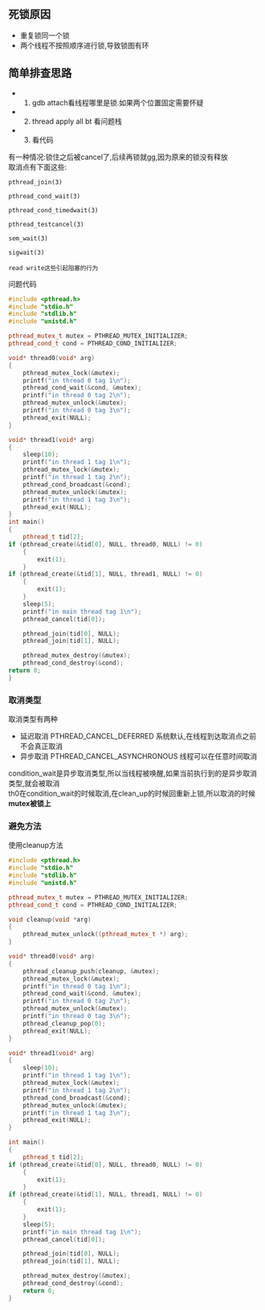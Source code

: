 ## 死锁原因
- 重复锁同一个锁
- 两个线程不按照顺序进行锁,导致锁图有环

## 简单排查思路
- 1. gdb attach看线程哪里是锁.如果两个位置固定需要怀疑
- 2. thread apply all bt  看问题栈
- 3. 看代码

有一种情况:锁住之后被cancel了,后续再锁就gg,因为原来的锁没有释放  
取消点有下面这些:  
```
pthread_join(3)

pthread_cond_wait(3)

pthread_cond_timedwait(3)

pthread_testcancel(3)

sem_wait(3)

sigwait(3)

read write这些引起阻塞的行为
```

问题代码
```cpp
#include <pthread.h>
#include "stdio.h"
#include "stdlib.h"
#include "unistd.h"

pthread_mutex_t mutex = PTHREAD_MUTEX_INITIALIZER;
pthread_cond_t cond = PTHREAD_COND_INITIALIZER;

void* thread0(void* arg)
{
    pthread_mutex_lock(&mutex);
    printf("in thread 0 tag 1\n");
    pthread_cond_wait(&cond, &mutex);
    printf("in thread 0 tag 2\n");
    pthread_mutex_unlock(&mutex);
    printf("in thread 0 tag 3\n");
    pthread_exit(NULL);
}

void* thread1(void* arg)
{
    sleep(10);
    printf("in thread 1 tag 1\n");
    pthread_mutex_lock(&mutex);
    printf("in thread 1 tag 2\n");
    pthread_cond_broadcast(&cond);
    pthread_mutex_unlock(&mutex);
    printf("in thread 1 tag 3\n");
    pthread_exit(NULL);
}
int main()
{
    pthread_t tid[2];
if (pthread_create(&tid[0], NULL, thread0, NULL) != 0)
    {
        exit(1);
    }
if (pthread_create(&tid[1], NULL, thread1, NULL) != 0)
    {
        exit(1);
    }
    sleep(5);
    printf("in main thread tag 1\n");
    pthread_cancel(tid[0]);

    pthread_join(tid[0], NULL);
    pthread_join(tid[1], NULL);

    pthread_mutex_destroy(&mutex);
    pthread_cond_destroy(&cond);
return 0;
}
```

### 取消类型
取消类型有两种
- 延迟取消 PTHREAD_CANCEL_DEFERRED 系统默认,在线程到达取消点之前不会真正取消
- 异步取消 PTHREAD_CANCEL_ASYNCHRONOUS 线程可以在任意时间取消

condition_wait是异步取消类型,所以当线程被唤醒,如果当前执行到的是异步取消类型,就会被取消  
th0在condition_wait的时候取消,在clean_up的时候回重新上锁,所以取消的时候**mutex被锁上**   

### 避免方法
使用cleanup方法
```cpp
#include <pthread.h>
#include "stdio.h"
#include "stdlib.h"
#include "unistd.h"

pthread_mutex_t mutex = PTHREAD_MUTEX_INITIALIZER;
pthread_cond_t cond = PTHREAD_COND_INITIALIZER;

void cleanup(void *arg)
{
    pthread_mutex_unlock((pthread_mutex_t *) arg);
}

void* thread0(void* arg)
{
    pthread_cleanup_push(cleanup, &mutex);
    pthread_mutex_lock(&mutex);
    printf("in thread 0 tag 1\n");
    pthread_cond_wait(&cond, &mutex);
    printf("in thread 0 tag 2\n");
    pthread_mutex_unlock(&mutex);
    printf("in thread 0 tag 3\n");
    pthread_cleanup_pop(0);
    pthread_exit(NULL);
}

void* thread1(void* arg)
{
    sleep(10);
    printf("in thread 1 tag 1\n");
    pthread_mutex_lock(&mutex);
    printf("in thread 1 tag 2\n");
    pthread_cond_broadcast(&cond);
    pthread_mutex_unlock(&mutex);
    printf("in thread 1 tag 3\n");
    pthread_exit(NULL);
}

int main()
{
    pthread_t tid[2];
if (pthread_create(&tid[0], NULL, thread0, NULL) != 0)
    {
        exit(1);
    }
if (pthread_create(&tid[1], NULL, thread1, NULL) != 0)
    {
        exit(1);
    }
    sleep(5);
    printf("in main thread tag 1\n");
    pthread_cancel(tid[0]);

    pthread_join(tid[0], NULL);
    pthread_join(tid[1], NULL);

    pthread_mutex_destroy(&mutex);
    pthread_cond_destroy(&cond);
    return 0;
}
```
